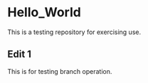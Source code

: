 # Hello_World
This is a testing repository for exercising use.
## Edit 1
This is for testing branch operation.
